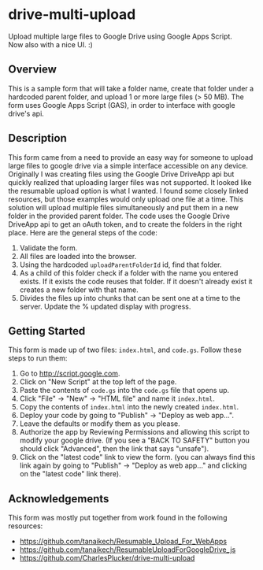 # drive-multi-upload
Upload multiple large files to Google Drive using Google Apps Script.  
Now also with a nice UI. :)

## Overview
This is a sample form that will take a folder name, create that folder under a hardcoded parent folder, and upload 1 or more large files (> 50 MB). The form uses Google Apps Script (GAS), in order to interface with google drive's api.

## Description
This form came from a need to provide an easy way for someone to upload large files to google drive via a simple interface accessible on any device. Originally I was creating files using the Google Drive DriveApp api but quickly realized that uploading larger files was not supported. It looked like the resumable upload option is what I wanted. I found some closely linked resources, but those examples would only upload one file at a time. This solution will upload multiple files simultaneously and put them in a new folder in the provided parent folder. The code uses the Google Drive DriveApp api to get an oAuth token, and to create the folders in the right place. Here are the general steps of the code:

1. Validate the form.
2. All files are loaded into the browser.
3. Using the hardcoded `uploadParentFolderId` id, find that folder.
4. As a child of this folder check if a folder with the name you entered exists. If it exists the code reuses that folder. If it doesn't already exist it creates a new folder with that name.
5. Divides the files up into chunks that can be sent one at a time to the server. Update the % updated display with progress.

## Getting Started
This form is made up of two files: `index.html`, and `code.gs`. Follow these steps to run them:
1. Go to http://script.google.com.
2. Click on "New Script" at the top left of the page.
3. Paste the contents of `code.gs` into the `code.gs` file that opens up.
4. Click "File" -> "New" -> "HTML file" and name it `index.html`.
5. Copy the contents of `index.html` into the newly created `index.html`.
6. Deploy your code by going to "Publish" -> "Deploy as web app...".
7. Leave the defaults or modify them as you please.
8. Authorize the app by Reviewing Permissions and allowing this script to modify your google drive. (If you see a "BACK TO SAFETY" button you should click "Advanced", then the link that says "unsafe").
9. Click on the "latest code" link to view the form. (you can always find this link again by going to "Publish" -> "Deploy as web app..." and clicking on the "latest code" link there).

## Acknowledgements
This form was mostly put together from work found in the following resources:
- https://github.com/tanaikech/Resumable_Upload_For_WebApps
- https://github.com/tanaikech/ResumableUploadForGoogleDrive_js
- https://github.com/CharlesPlucker/drive-multi-upload
